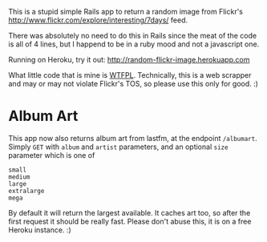 This is a stupid simple Rails app to return a random image from Flickr's http://www.flickr.com/explore/interesting/7days/ feed.

There was absolutely no need to do this in Rails since the meat of the code is all of 4 lines, but I happend to be in a ruby mood and not a javascript one.

Running on Heroku, try it out: http://random-flickr-image.herokuapp.com

What little code that is mine is [WTFPL](http://www.wtfpl.net/). Technically, this is a web scrapper and may or may not violate Flickr's TOS, so please use this only for good. :)

Album Art
=========

This app now also returns album art from lastfm, at the endpoint `/albumart`. Simply `GET` with `album` and `artist` parameters,
and an optional `size` parameter which is one of

    small
    medium
    large
    extralarge
    mega

By default it will return the largest available. It caches art too, so after the first request it should be really fast. Please don't
abuse this, it is on a free Heroku instance. :)